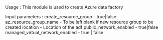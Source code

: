 Usage : 
This module is used to create  Azure data factory

Input parameters :
  create_resource_group - true|false
  az_resource_group_name - To be left blank if new resource group to be created
  location - Location of the adf
  public_network_enabled  - true|false
  managed_virtual_network_enabled - true | false